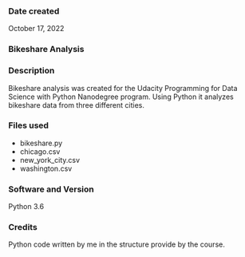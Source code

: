 ### Date created
October 17, 2022

### Bikeshare Analysis

### Description
Bikeshare analysis was created for the Udacity Programming for Data Science with Python Nanodegree program. Using Python it analyzes bikeshare data from three different cities.

### Files used
- bikeshare.py
- chicago.csv
- new_york_city.csv
- washington.csv

### Software and Version
Python 3.6

### Credits
Python code written by me in the structure provide by the course.
